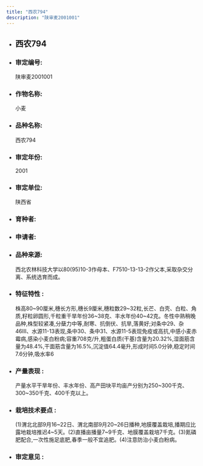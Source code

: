 ```yaml
---
title: "西农794"
description: "陕审麦2001001"
---
```

* ## 西农794
* ###  审定编号:  
   陕审麦2001001

*  ### 作物名称:  
   小麦

*   ###  品种名称: 
    西农794

*   ### 审定年份: 
    2001

*   ### 审定单位:  
    陕西省

*   ### 育种者:  
    

*   ### 申请者:  
    

*   ### 品种来源:  
    西北农林科技大学以80(95)10-3作母本、F7510-13-13-2作父本,采取杂交分离、系统选育而成。

*   ### 特征特性 : 
    株高80~90厘米,穗长方形,穗长9厘米,穗粒数29~32粒,长芒、白壳、白粒、角质,籽粒卵圆形,千粒重干旱年份36~38克、丰水年份40~42克。冬性中熟稍晚品种,株型较紧凑,分蘖力中等,耐寒、抗倒伏、抗旱,落黄好;对条中29、杂46Ⅲ、水源11-13表现,条中30、条中31、水源11-5表现免疫或高抗,中感小麦赤霉病,感染小麦白粉病;容重708克/升,粗蛋白质(干基)含量为20.32%,湿面筋含量为48.4%,干面筋含量为16.5%,沉淀值64.4毫升,形成时间5.0分钟,稳定时间7.6分钟,吸水率6

*   ### 产量表现 : 
    产量水平干旱年份、丰水年份、高产田块平均亩产分别为250~300千克、300~350千克、400千克以上。

*   ### 栽培技术要点 : 
    (1)渭北北部9月16~22日、渭北南部9月20~26日播种,地膜覆盖栽培,播期应比露地栽培推迟4~5天。(2)直播亩播量7~9千克、地膜覆盖栽培7千克。(3)氮磷肥配合,一次性施足底肥,春季一般不宜追肥。(4)注意防治小麦白粉病。

*   ### 审定意见 : 
    
